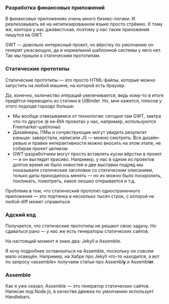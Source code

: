 ### Разработка финансовых приложений

В финансовых приложениях очень много бизнес-логики. И реализовывать её на нетипизированном языке просто стрёмно. К тому же, контора у нас джавистская, поэтому у нас такие приложения пишутся на GWT.

GWT — довольно интересный проект, но вёрстку по умолчанию он генерит ужасающую, да и нормальной шаблонной системы у него нет. Так мы пришли к статическим прототипам.

### Статические прототипы

Статические прототипы — это просто HTML-файлы, которые можно запустить на любой машине, на которой есть браузер.

Да, конечно, количество итераций увеличивается, ведь кому-то в итоге придётся переводить из статики в UIBinder. Но, мне кажется, плюсов у этого подходя гораздо больше:
* Мы вообще отвязываемся от технологии: сегодня там GWT, завтра что-то другое (в не-RIA проектах у нас, например, используются Freemarker-шаблоны)
* Дизайнеры, ПМы и сочувствующие могут увидеть результат раньше: заверстали, написали JS — можно смотреть. Все дизайн-ревью и правки интерактивности можно вносить на этом этапе, не собирая проект целиком
* GWT-разработчики могут просто вставлять куски вёрстки в проект — и он выглядит красиво. Например, у нас в одном из проектов долгое время не было новостей и две выставки подряд мы показывали статические заголовки со статическим описанием, только даты приходилось менять — но их можно было поскролить, покликать, помотреть, какое окошко открывается и т.д.

Проблема в том, что статический прототип одностраничного приложения — это портянка в несколько тысяч строк, с которой не любой diff может справиться.

### Адский код

Получается, что статические прототипы не решают свою задачу. Но сдаваться рано — у нас же есть генераторы статических сайтов.

На настоящий момент я знаю два: Jekyll и Assemble.

Я хочу подробнее оставноиться на Assemble, поскольку он совсем мало освещён. Например, на Хабре про Jekyll что-то находится, а вот по запросу «assemble» получаем статьи про Assembl**y** и Assembl**er**.

### Assemble

Как я уже сказал, Assemble — это генератор статических сайтов. Написан под Node.js, в качестве движка по умолчанию использует Handlebars.
